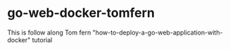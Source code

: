 # go-web-docker-tomfern
This is follow along Tom fern "how-to-deploy-a-go-web-application-with-docker" tutorial
